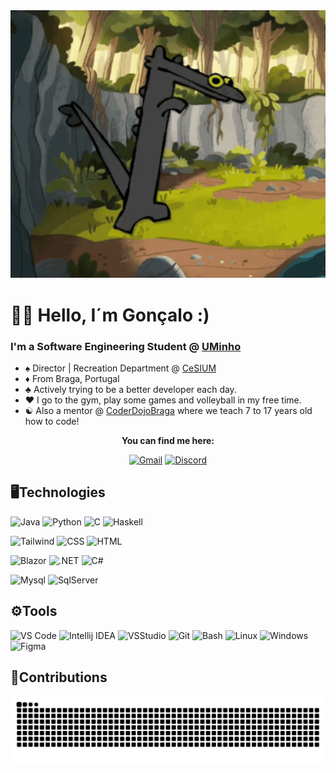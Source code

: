 <div id="header" align="center">
  <img src="https://github.com/Goncalini/Goncalini/blob/main/toothless.gif" width=1000/> </div>


# 👋🏼 Hello, I´m Gonçalo :)

### I'm a Software Engineering Student @ [UMinho](https://uminho.pt)
- ♠️ Director | Recreation Department @ [CeSIUM](cesium.di.uminho.pt)
- ♦️ From Braga, Portugal
- ♣️ Actively trying to be a better developer each day.
- ♥️ I go to the gym, play some games and volleyball in my free time.
- ☯ Also a mentor @ [CoderDojoBraga](https://coderdojobraga.org) where we teach 7 to 17 years old how to code! 

<div align="center">

**You can find me here:**

[![Gmail](https://img.shields.io/badge/Gmail-D14836?style=for-the-badge&logo=gmail&logoColor=white)](mailto:goncalodaniel@gmail.com)
[![Discord](https://img.shields.io/badge/Discord-7289DA?style=for-the-badge&logo=discord&logoColor=white)](https://discordapp.com/users/422858829491863554)
<!--[![LinkedIn](https://img.shields.io/badge/LinkedIn-0077B5?style=for-the-badge&logo=linkedin&logoColor=white)](https://www.linkedin.com/in/diogo-matos)-->

</div>

## 🖥Technologies

![Java](https://img.shields.io/badge/Java-ED8B00?style=for-the-badge&logo=openjdk&logoColor=white)
![Python](https://img.shields.io/badge/Python-3776AB?style=for-the-badge&logo=python&logoColor=white)
![C](https://img.shields.io/badge/C-00599C?style=for-the-badge&logo=c&logoColor=white)
![Haskell](https://img.shields.io/badge/Haskell-5D4F85?style=for-the-badge&logo=haskell&logoColor=white)

![Tailwind](https://img.shields.io/badge/Tailwind_CSS-121b2d?style=for-the-badge&logo=tailwind-css&logoColor=16bdca)
![CSS](https://img.shields.io/badge/CSS-1b73ba?&style=for-the-badge&logo=css3&logoColor=white)
![HTML](https://img.shields.io/badge/HTML-e44d26?style=for-the-badge&logo=html5&logoColor=white)

![Blazor](https://img.shields.io/badge/blazor-%235C2D91.svg?style=for-the-badge&logo=blazor&logoColor=white)
![.NET](https://img.shields.io/badge/.NET-512bd4?style=for-the-badge&logo=.net&logoColor=white)
![C#](https://img.shields.io/badge/c%23-%23239120.svg?style=for-the-badge&logo=csharp&logoColor=white)

![Mysql](https://img.shields.io/badge/MySQL-00000F?style=for-the-badge&logo=mysql&logoColor=white)
![SqlServer](https://img.shields.io/badge/Microsoft_SQL_Server-CC2927?style=for-the-badge&logo=microsoft-sql-server&logoColor=white)

## ⚙️Tools

![VS Code](https://img.shields.io/badge/Visual_Studio_Code-0078D4?style=for-the-badge&logo=visual%20studio%20code&logoColor=white)
![Intellij IDEA](https://img.shields.io/badge/IntelliJ_IDEA-000000.svg?style=for-the-badge&logo=intellij-idea&logoColor=white)
![VSStudio](https://img.shields.io/badge/Visual_Studio-5C2D91?style=for-the-badge&logo=visual%20studio&logoColor=white)
![Git](https://img.shields.io/badge/GIT-E44C30?style=for-the-badge&logo=git&logoColor=white)
![Bash](https://img.shields.io/badge/GNU%20Bash-242c34?style=for-the-badge&logo=GNU%20Bash&logoColor=white)
![Linux](https://img.shields.io/badge/Linux-FCC624?style=for-the-badge&logo=linux&logoColor=black)
![Windows](	https://img.shields.io/badge/Windows-0078D6?style=for-the-badge&logo=windows&logoColor=white)
![Figma](https://img.shields.io/badge/Figma-F24E1E?style=for-the-badge&logo=figma&logoColor=white)


## 🐍Contributions

<picture>
  <source media="(prefers-color-scheme: dark)" srcset="https://github.com/Goncalini/Goncalini/blob/output/github-snake-dark.svg" />
  <source media="(prefers-color-scheme: light)" srcset="https://github.com/Goncalini/Goncalini/blob/output/github-snake.svg" />
  <img alt="github-snake" src="github-snake.svg" />
</picture>

<!--
**Goncalini/Goncalini** is a ✨ _special_ ✨ repository because its `README.md` (this file) appears on your GitHub profile.

Here are some ideas to get you started:

- 🔭 I’m currently working on ...
- 🌱 I’m currently learning ...
- 👯 I’m looking to collaborate on ...
- 🤔 I’m looking for help with ...
- 💬 Ask me about ...
- 📫 How to reach me: ...
- 😄 Pronouns: ...
- ⚡ Fun fact: ...
-->
